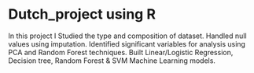 # Dutch_project using R

In this project I Studied the type and composition of dataset. Handled null values using imputation. Identified significant variables for analysis using PCA and Random Forest techniques. Built Linear/Logistic Regression, Decision tree, Random Forest & SVM Machine Learning models.
